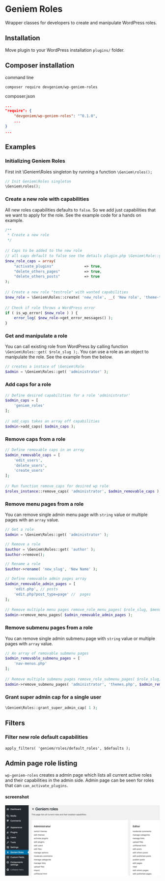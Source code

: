 # Geniem Roles
Wrapper classes for developers to create and manipulate WordPress roles.

## Installation
Move plugin to your WordPress installation `plugins/` folder.

## Composer installation
command line
```
composer require devgeniem/wp-geniem-roles
```
composer.json
```json
...
"require": {
    "devgeniem/wp-geniem-roles": "^0.1.0",
    ...
}
...
```

## Examples

### Initializing Geniem Roles
First init \Geniem\Roles singleton by running a function `\Geniem\roles();`
```php
// Init Geniem\Roles singleton
\Geniem\roles();
```

### Create a new role with capabilities
All new roles capabilities defaults to `false`. So we add just capabilities that we want to apply for the role. See the example code for a hands on example.

```php
/**
 * Create a new role
 */

// Caps to be added to the new role
// all caps default to false see the details plugin.php \Geniem\Role::get_default_caps()
$new_role_caps = array(
    "activate_plugins"              => true,
    "delete_others_pages"           => true,
    "delete_others_posts"           => true
);

// Create a new role "testrole" with wanted capabilities
$new_role = \Geniem\Roles::create( 'new_role', __( 'New role', 'theme-text-domain' ), $new_role_caps );

// Check if role throws a WordPress error
if ( is_wp_error( $new_role ) ) {
    error_log( $new_role->get_error_messages() );
}
```

### Get and manipulate a role
You can call existing role from WordPress by calling function `\Geniem\Roles::get( $role_slug );`. You can use a role as an object to manipulate the role. See the example from the below.

```php
// creates a instace of \Geniem\Role
$admin = \Geniem\Roles::get( 'administrator' );
```

### Add caps for a role
```php
// Define desired capabilities for a role 'administrator'
$admin_caps = [
    'geniem_roles'
];

// add_caps takes an array off capabilities
$admin->add_caps( $admin_caps );
```

### Remove caps from a role
```php
// Define removable caps in an array
$admin_removable_caps = [
    'edit_users',
    'delete_users',
    'create_users'
];

// Run function remove_caps for desired wp role
$roles_instance::remove_caps( 'administrator', $admin_removable_caps );
```

### Remove menu pages from a role
You can remove single admin menu page with `string` value or multiple pages with an `array` value.

```php
// Get a role
$admin = \Geniem\Roles::get( 'administrator' );
```

```php
// Remove a role
$author = \Geniem\Roles::get( 'author' );
$author->remove();
```

```php
// Rename a role
$author->rename( 'new_slug', 'New Name' );
```

```php
// Define removable admin pages array
$admin_removable_admin_pages = [
    'edit.php', // posts
    'edit.php?post_type=page' //  pages
];

// Remove multiple menu pages remove_role_menu_pages( $role_slug, $menu_pages )
$admin->remove_menu_pages( $admin_removable_admin_pages );
```

### Remove submenu pages from a role
You can remove single admin submenu page with `string` value or multiple pages with `array` value.

```php
// An array of removable submenu pages
$admin_removable_submenu_pages = [
    'nav-menus.php'
];

// Remove multiple submenu pages remove_role_submenu_pages( $role_slug, $parent_slug, $menu_pages )
$admin->remove_submenu_pages( 'administrator', 'themes.php', $admin_removable_submenu_pages );
```

### Grant super admin cap for a single user
```php
\Geniem\Roles::grant_super_admin_cap( 1 );
```

## Filters
### Filter new role default capabilities
`apply_filters( 'geniem/roles/default_roles', $defaults );`

## Admin page role listing
`wp-geniem-roles` creates a admin page which lists all current active roles and their capabilities in the admin side. Admin page can be seen for roles that can `can_activate_plugins`.

#### screenshot
![Admin side screenshot](docs/images/screenshot-admin.png)
